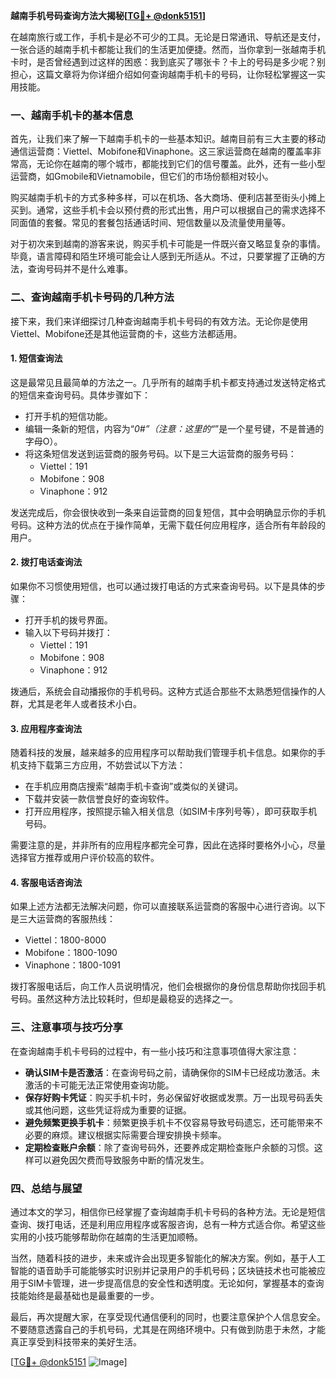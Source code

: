**越南手机号码查询方法大揭秘[[TG💪+ @donk5151](https://t.me/s/donk5151)]**

在越南旅行或工作，手机卡是必不可少的工具。无论是日常通讯、导航还是支付，一张合适的越南手机卡都能让我们的生活更加便捷。然而，当你拿到一张越南手机卡时，是否曾经遇到过这样的困惑：我到底买了哪张卡？卡上的号码是多少呢？别担心，这篇文章将为你详细介绍如何查询越南手机卡的号码，让你轻松掌握这一实用技能。

### **一、越南手机卡的基本信息**

首先，让我们来了解一下越南手机卡的一些基本知识。越南目前有三大主要的移动通信运营商：Viettel、Mobifone和Vinaphone。这三家运营商在越南的覆盖率非常高，无论你在越南的哪个城市，都能找到它们的信号覆盖。此外，还有一些小型运营商，如Gmobile和Vietnamobile，但它们的市场份额相对较小。

购买越南手机卡的方式多种多样，可以在机场、各大商场、便利店甚至街头小摊上买到。通常，这些手机卡会以预付费的形式出售，用户可以根据自己的需求选择不同面值的套餐。常见的套餐包括通话时间、短信数量以及流量使用量等。

对于初次来到越南的游客来说，购买手机卡可能是一件既兴奋又略显复杂的事情。毕竟，语言障碍和陌生环境可能会让人感到无所适从。不过，只要掌握了正确的方法，查询号码并不是什么难事。

### **二、查询越南手机卡号码的几种方法**

接下来，我们来详细探讨几种查询越南手机卡号码的有效方法。无论你是使用Viettel、Mobifone还是其他运营商的卡，这些方法都适用。

#### **1. 短信查询法**

这是最常见且最简单的方法之一。几乎所有的越南手机卡都支持通过发送特定格式的短信来查询号码。具体步骤如下：

- 打开手机的短信功能。
- 编辑一条新的短信，内容为“*0#”（注意：这里的“*”是一个星号键，不是普通的字母O）。
- 将这条短信发送到运营商的服务号码。以下是三大运营商的服务号码：
  - Viettel：191
  - Mobifone：908
  - Vinaphone：912

发送完成后，你会很快收到一条来自运营商的回复短信，其中会明确显示你的手机号码。这种方法的优点在于操作简单，无需下载任何应用程序，适合所有年龄段的用户。

#### **2. 拨打电话查询法**

如果你不习惯使用短信，也可以通过拨打电话的方式来查询号码。以下是具体的步骤：

- 打开手机的拨号界面。
- 输入以下号码并拨打：
  - Viettel：191
  - Mobifone：908
  - Vinaphone：912

拨通后，系统会自动播报你的手机号码。这种方式适合那些不太熟悉短信操作的人群，尤其是老年人或者技术小白。

#### **3. 应用程序查询法**

随着科技的发展，越来越多的应用程序可以帮助我们管理手机卡信息。如果你的手机支持下载第三方应用，不妨尝试以下方法：

- 在手机应用商店搜索“越南手机卡查询”或类似的关键词。
- 下载并安装一款信誉良好的查询软件。
- 打开应用程序，按照提示输入相关信息（如SIM卡序列号等），即可获取手机号码。

需要注意的是，并非所有的应用程序都完全可靠，因此在选择时要格外小心，尽量选择官方推荐或用户评价较高的软件。

#### **4. 客服电话咨询法**

如果上述方法都无法解决问题，你可以直接联系运营商的客服中心进行咨询。以下是三大运营商的客服热线：

- Viettel：1800-8000
- Mobifone：1800-1090
- Vinaphone：1800-1091

拨打客服电话后，向工作人员说明情况，他们会根据你的身份信息帮助你找回手机号码。虽然这种方法比较耗时，但却是最稳妥的选择之一。

### **三、注意事项与技巧分享**

在查询越南手机卡号码的过程中，有一些小技巧和注意事项值得大家注意：

- **确认SIM卡是否激活**：在查询号码之前，请确保你的SIM卡已经成功激活。未激活的卡可能无法正常使用查询功能。
- **保存好购卡凭证**：购买手机卡时，务必保留好收据或发票。万一出现号码丢失或其他问题，这些凭证将成为重要的证据。
- **避免频繁更换手机卡**：频繁更换手机卡不仅容易导致号码遗忘，还可能带来不必要的麻烦。建议根据实际需要合理安排换卡频率。
- **定期检查账户余额**：除了查询号码外，还要养成定期检查账户余额的习惯。这样可以避免因欠费而导致服务中断的情况发生。

### **四、总结与展望**

通过本文的学习，相信你已经掌握了查询越南手机卡号码的各种方法。无论是短信查询、拨打电话，还是利用应用程序或客服咨询，总有一种方式适合你。希望这些实用的小技巧能够帮助你在越南的生活更加顺畅。

当然，随着科技的进步，未来或许会出现更多智能化的解决方案。例如，基于人工智能的语音助手可能能够实时识别并记录用户的手机号码；区块链技术也可能被应用于SIM卡管理，进一步提高信息的安全性和透明度。无论如何，掌握基本的查询技能始终是最基础也是最重要的一步。

最后，再次提醒大家，在享受现代通信便利的同时，也要注意保护个人信息安全。不要随意透露自己的手机号码，尤其是在网络环境中。只有做到防患于未然，才能真正享受到科技带来的美好生活。

[[TG💪+ @donk5151](https://t.me/s/donk5151) ![Image](https://i.postimg.cc/rwNCRYN7/Snipaste-2025-04-30-17-27-05.png)]